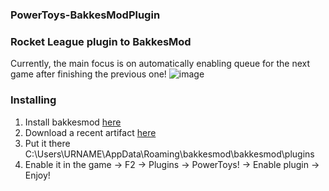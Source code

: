 ### PowerToys-BakkesModPlugin

### **Rocket League plugin to BakkesMod**

Currently, the main focus is on automatically enabling queue for the next game after finishing the previous one!
![image](https://user-images.githubusercontent.com/67871298/162564167-256b8498-2317-4d5e-9b88-07177f057d6d.png)

### **Installing**

1. Install bakkesmod [here](https://bakkesmod.com/)
2. Download a recent artifact [here](https://github.com/Skidamek/PowerToys/releases)
3. Put it there C:\Users\URNAME\AppData\Roaming\bakkesmod\bakkesmod\plugins
4. Enable it in the game -> F2 -> Plugins -> PowerToys! -> Enable plugin -> Enjoy!
